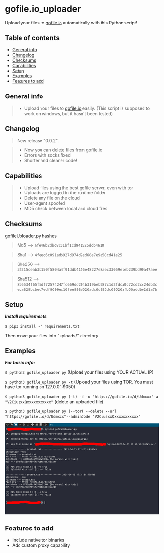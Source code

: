 # gofile.io_uploader

Upload your files to [gofile.io](https://gofile.io) automatically with this Python script!. 

## Table of contents
* [General info](#general-info)
* [Changelog](#changelog)
* [Checksums](#checksums)
* [Capabilities](#capabilities)
* [Setup](#setup)
* [Examples](#Examples)
* [Features to add](#Features-to-add)


## General info

>- Upload your files to [gofile.io](https://gofile.io) easily. (This script is supposed to work on windows, but it hasn't been tested) 

## Changelog

>New release "0.0.2".

>- Now you can delete files from gofile.io
>- Errors with socks fixed
>- Shorter and cleaner code! 

## Capabilities

>- Upload files using the best gofile server, even with tor
>- Uploads are logged in the runtime folder
>- Delete any file on the cloud
>- User-agent spoofed
>- MD5 check between local and cloud files

## Checksums

gofileUploader.py hashes

>Md5 --> `afe46b2dbc8c31bf1cd941525dcb4610`

>Sha1 --> `4feec6c091adb927d974d2ed68e7e9a58cd41e25`

>Sha256 --> `3f215ceab3b150f5804a4f91ddb4156e48227e8aec33059e1eb239bd90a47aee`

>Sha512 --> `8d6534f65f5df72574247fc669dd204b319beb287c1d2fdca0c72cd2cc24db3ceca829bcbed7edf9699ec10fee998d626adc6d993dc69526afb50addbe2d1a7b`

## Setup

***Install requirements***

`$ pip3 install -r requirements.txt`

Then move your files into "uploads/" directory.

## Examples

***For basic info:***

`$ python3 gofile_uploader.py` (Upload your files using YOUR ACTUAL IP)

`$ python3 gofile_uploader.py -t` (Upload your files using TOR. You must have tor running on 127.0.0.1:9050)

`$ python3 gofile_uploader.py (-t) -d -u "https://gofile.io/d/Udmxxx"-a "V2CiusxxQxxxxxxxxxxx"` (delete an uploaded file)

`$ python3 gofile_uploader.py (--tor) --delete --url "https://gofile.io/d/Udmxxx"--adminCode "V2CiusxxQxxxxxxxxxxx"`

![alt text](example.jpg)

## Features to add

- Include native tor binaries
- Add custom proxy capability
